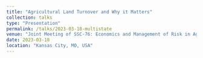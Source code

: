 ```yaml
---
title: "Agricultural Land Turnover and Why it Matters"
collection: talks
type: "Presentation"
permalink: /talks/2023-03-18-multistate
venue: "Joint Meeting of SSC-76: Economics and Management of Risk in Agriculture and Natural Resources and NC-1177: Agricultural and Rural Finance Markets in Transition"
date: 2023-03-18
location: "Kansas City, MO, USA"
---
```


